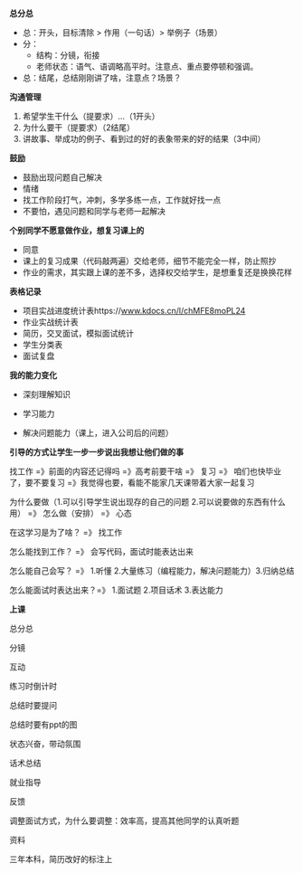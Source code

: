 **总分总**

* 总：开头，目标清除 > 作用（一句话）> 举例子（场景）
* 分：
  * 结构：分镜，衔接
  * 老师状态：语气、语调略高平时。注意点、重点要停顿和强调。
* 总：结尾，总结刚刚讲了啥，注意点？场景？

**沟通管理**

1. 希望学生干什么（提要求）...（1开头）
2. 为什么要干（提要求）（2结尾）
3. 讲故事、举成功的例子、看到过的好的表象带来的好的结果（3中间）

**鼓励**

* 鼓励出现问题自己解决
* 情绪
* 找工作阶段打气，冲刺，多学多练一点，工作就好找一点
* 不要怕，遇见问题和同学与老师一起解决

**个别同学不愿意做作业，想复习课上的**

* 同意
* 课上的复习成果（代码敲两遍）交给老师，细节不能完全一样，防止照抄
* 作业的需求，其实跟上课的差不多，选择权交给学生，是想重复还是换换花样

**表格记录**

* 项目实战进度统计表https://www.kdocs.cn/l/chMFE8moPL24
* 作业实战统计表
* 简历，交叉面试，模拟面试统计
* 学生分类表
* 面试复盘

**我的能力变化**

* 深刻理解知识

* 学习能力

* 解决问题能力（课上，进入公司后的问题）

**引导的方式让学生一步一步说出我想让他们做的事**

找工作 =》前面的内容还记得吗 =》高考前要干啥 =》 复习 =》 咱们也快毕业了，要不要复习 =》我觉得也要，看能不能家几天课带着大家一起复习

为什么要做（1.可以引导学生说出现存的自己的问题 2.可以说要做的东西有什么用） =》 怎么做（安排） =》 心态

在这学习是为了啥？ =》 找工作

怎么能找到工作？ =》 会写代码，面试时能表达出来

怎么能自己会写？ =》 1.听懂  2.大量练习（编程能力，解决问题能力）3.归纳总结

怎么能面试时表达出来？=》 1.面试题 2.项目话术 3.表达能力

**上课**

总分总

分镜

互动

练习时倒计时

总结时要提问

总结时要有ppt的图

状态兴奋，带动氛围

话术总结

就业指导

反馈

调整面试方式，为什么要调整：效率高，提高其他同学的认真听题

资料

三年本科，简历改好的标注上

